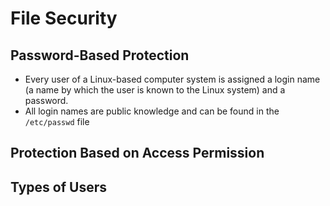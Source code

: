 # File Security

## Password-Based Protection

- Every user of a Linux-based computer system is assigned a login name (a name by which the user is known to the Linux system) and a password.
- All login names are public knowledge and can be found in the `/etc/passwd` file

## Protection Based on Access Permission

## Types of Users
